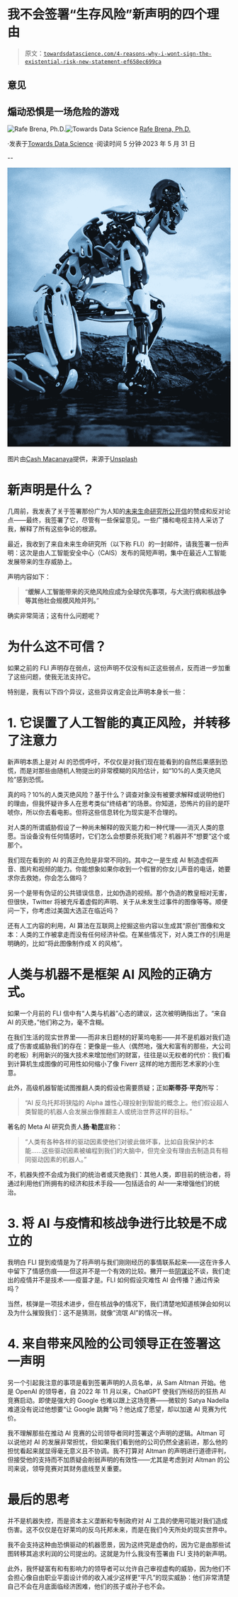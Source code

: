 # 我不会签署“生存风险”新声明的四个理由

> 原文：[`towardsdatascience.com/4-reasons-why-i-wont-sign-the-existential-risk-new-statement-ef658ec699ca`](https://towardsdatascience.com/4-reasons-why-i-wont-sign-the-existential-risk-new-statement-ef658ec699ca)

## 意见

## 煽动恐惧是一场危险的游戏

[](https://rafebrena.medium.com/?source=post_page-----ef658ec699ca--------------------------------)![Rafe Brena, Ph.D.](https://rafebrena.medium.com/?source=post_page-----ef658ec699ca--------------------------------)[](https://towardsdatascience.com/?source=post_page-----ef658ec699ca--------------------------------)![Towards Data Science](https://towardsdatascience.com/?source=post_page-----ef658ec699ca--------------------------------) [Rafe Brena, Ph.D.](https://rafebrena.medium.com/?source=post_page-----ef658ec699ca--------------------------------)

·发表于[Towards Data Science](https://towardsdatascience.com/?source=post_page-----ef658ec699ca--------------------------------) ·阅读时间 5 分钟·2023 年 5 月 31 日

--

![](img/b4e36f211c05017db500e8b00ea8f548.png)

图片由[Cash Macanaya](https://unsplash.com/@cashmacanaya?utm_source=medium&utm_medium=referral)提供，来源于[Unsplash](https://unsplash.com/?utm_source=medium&utm_medium=referral)

# 新声明是什么？

几周前，我发表了关于签署那份广为人知的[未来生命研究所公开信](https://futureoflife.org/open-letter/pause-giant-ai-experiments/?utm_source=pocket_saves)的赞成和反对论点——最终，我签署了它，尽管有一些保留意见。一些广播和电视主持人采访了我，解释了所有这些争论的根源。

最近，我收到了来自未来生命研究所（以下称 FLI）的一封邮件，请我签署一份声明：这次是由人工智能安全中心（CAIS）发布的简短声明，集中在最近人工智能发展带来的生存威胁上。

声明内容如下：

> “**缓解人工智能带来的灭绝风险应成为全球优先事项，与大流行病和核战争等其他社会规模风险并列。**”

确实非常简洁；这有什么问题呢？

# 为什么这不可信？

如果之前的 FLI 声明存在弱点，这份声明不仅没有纠正这些弱点，反而进一步加重了这些问题，使我无法支持它。

特别是，我有以下四个异议，这些异议肯定会比声明本身长一些：

# 1. 它误置了人工智能的真正风险，并转移了注意力

新声明本质上是对 AI 的恐慌呼吁，不仅仅是对我们现在能看到的自然后果感到恐慌，而是对那些由随机人物提出的非常模糊的风险估计，如“10%的人类灭绝风险”感到恐慌。

真的吗？10%的人类灭绝风险？基于什么？调查对象没有被要求解释或说明他们的理由，但我怀疑许多人在思考类似“终结者”的场景。你知道，恐怖片的目的是吓唬你，所以你去看电影。但将这些信息转化为现实是不合理的。

对人类的所谓威胁假设了一种尚未解释的毁灭能力和一种代理——消灭人类的意愿。当设备没有任何情感时，它们怎么会想要杀死我们呢？机器并不“想要”这个或那个。

我们现在看到的 AI 的真正危险是非常不同的。其中之一是生成 AI 制造虚假声音、图片和视频的能力。你能想象如果你收到一个假冒的你女儿声音的电话，她要求你去救她，你会怎么做吗？

另一个是带有伪证的公共错误信息，比如伪造的视频。那个伪造的教皇相对无害，但很快，Twitter 将被充斥着虚假的声明、关于从未发生过事件的图像等等。顺便问一下，你考虑过美国大选正在临近吗？

还有人工内容的利用，AI 算法在互联网上挖掘这些内容以生成其“原创”图像和文本：人类的工作被拿走而没有任何经济补偿。在某些情况下，对人类工作的引用是明确的，比如“将此图像制作成 X 的风格”。

# 人类与机器不是框架 AI 风险的正确方式。

如果一个月前的 FLI 信中有“人类与机器”心态的建议，这次被明确指出了。“来自 AI 的灭绝，”他们称之为，毫不含糊。

在我们生活的现实世界里——而非末日题材的好莱坞电影——并不是机器对我们造成了伤害或威胁我们的存在：更像是一些人（偶然地，强大和富有的那些，大公司的老板）利用新兴的强大技术来增加他们的财富，往往是以无权者的代价：我们看到计算机生成图像的可用性如何缩小了像 Fiverr 这样的地方图形艺术家的小生意。

此外，高级机器智能试图推翻人类的假设也需要质疑；正如**斯蒂芬·平克**所写：

> “AI 反乌托邦将狭隘的 Alpha 雄性心理投射到智能的概念上。他们假设超人类智能的机器人会发展出像推翻主人或统治世界这样的目标。”

著名的 Meta AI 研究负责人**扬·勒昆**宣称：

> “人类有各种各样的驱动因素使他们对彼此做坏事，比如自我保护的本能……这些驱动因素被编程到我们的大脑中，但完全没有理由去制造具有相同驱动因素的机器人。”

不，机器失控不会成为我们的统治者或灭绝我们：其他人类，即目前的统治者，将通过利用他们所拥有的经济和技术手段——包括适合的 AI——来增强他们的统治。

# 3. 将 AI 与疫情和核战争进行比较是不成立的

我明白 FLI 提到疫情是为了将声明与我们刚刚经历的事情联系起来——这在许多人中留下了情感伤痕——但这并不是一个有效的比较。撇开一些[阴谋论](https://journals.sagepub.com/doi/pdf/10.1177/1368430220982068)不谈，我们走出的疫情并不是技术——疫苗才是。FLI 如何假设灾难性 AI 会传播？通过传染吗？

当然，核弹是一项技术进步，但在核战争的情况下，我们清楚地知道核弹会如何以及为什么摧毁我们：这不是猜测，就像“流氓 AI”的情况一样。

# 4. 来自带来风险的公司领导正在签署这一声明

另一个引起我注意的事项是看到签署声明的人员名单，从 Sam Altman 开始。他是 OpenAI 的领导者，自 2022 年 11 月以来，ChatGPT 使我们所经历的狂热 AI 竞赛启动。即使是强大的 Google 也难以跟上这场竞赛——微软的 Satya Nadella 难道没有说过他想要“让 Google 跳舞”吗？他达成了愿望，却以加速 AI 竞赛为代价。

我不理解那些在推动 AI 竞赛的公司领导者同时签署这个声明的逻辑。Altman 可以说他对 AI 的发展非常担忧，但如果我们看到他的公司仍然全速前进，那么他的担忧看起来就显得毫无意义且不协调。我不打算对 Altman 的声明进行道德评判，但接受他的支持而不加质疑会削弱声明的有效性——尤其是考虑到对 Altman 的公司来说，领导竞赛对其财务底线至关重要。

# 最后的思考

并不是机器失控，而是资本主义垄断和专制政府对 AI 工具的使用可能对我们造成伤害。这不仅仅是在好莱坞的反乌托邦未来，而是在我们今天所处的现实世界中。

我不会支持这种由恐惧驱动的机器愿景，因为这终究是虚伪的，因为它是由那些试图转移其追求利润的公司提出的。这就是为什么我没有签署由 FLI 支持的新声明。

此外，我怀疑富有和有影响力的领导者可以允许自己审视虚构的威胁，因为他们不会担心像自由职业平面设计师的收入减少这样更“平凡”的现实威胁：他们非常清楚自己不会在月底面临经济困难，他们的孩子或孙子也不会。
